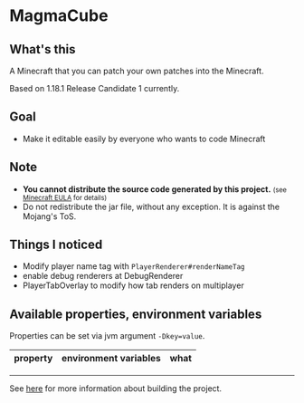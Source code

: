 # MagmaCube

## What's this

A Minecraft that you can patch your own patches into the Minecraft.

Based on 1.18.1 Release Candidate 1 currently.

## Goal
- Make it editable easily by everyone who wants to code Minecraft

## Note
- **You cannot distribute the source code generated by this project.** <small>(see [Minecraft EULA](https://account.mojang.com/documents/minecraft_eula) for details)</small>
- Do not redistribute the jar file, without any exception. It is against the Mojang's ToS.

## Things I noticed
- Modify player name tag with `PlayerRenderer#renderNameTag`
- enable debug renderers at DebugRenderer
- PlayerTabOverlay to modify how tab renders on multiplayer

## Available properties, environment variables
Properties can be set via jvm argument `-Dkey=value`.

| property | environment variables | what |
|----------|-----------------------|------|

----

See [here](CONTRIBUTING.md) for more information about building the project.
